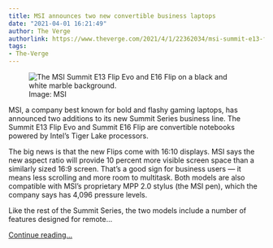 ```yaml
---
title: MSI announces two new convertible business laptops
date: "2021-04-01 16:21:49"
author: The Verge
authorlink: https://www.theverge.com/2021/4/1/22362034/msi-summit-e13-flip-evo-e16-release-availability
tags:
- The-Verge
---
```

<figure>
      <img alt="The MSI Summit E13 Flip Evo and E16 Flip on a black and white marble background." src="https://cdn.vox-cdn.com/thumbor/zS2drs9ovyim5NynOJFLWKxGyg4=/86x0:1954x1245/1310x873/cdn.vox-cdn.com/uploads/chorus_image/image/69061243/unnamed.0.png" />
        <figcaption>Image: MSI</figcaption>
    </figure>

  <p id="GQzSfM">MSI, a company best known for bold and flashy gaming laptops, has announced two additions to its new Summit Series business line. The Summit E13 Flip Evo and Summit E16 Flip are convertible notebooks powered by Intel’s Tiger Lake processors. </p>
<p id="xeEcO8">The big news is that the new Flips come with 16:10 displays. MSI says the new aspect ratio will provide 10 percent more visible screen space than a similarly sized 16:9 screen. That’s a good sign for business users — it means less scrolling and more room to multitask. Both models are also compatible with MSI’s proprietary MPP 2.0 stylus (the MSI pen), which the company says has 4,096 pressure levels. </p>
<p id="L1P9js">Like the rest of the Summit Series, the two models include a number of features designed for remote...</p>
  <p>
    <a href="https://www.theverge.com/2021/4/1/22362034/msi-summit-e13-flip-evo-e16-release-availability">Continue reading&hellip;</a>
  </p>